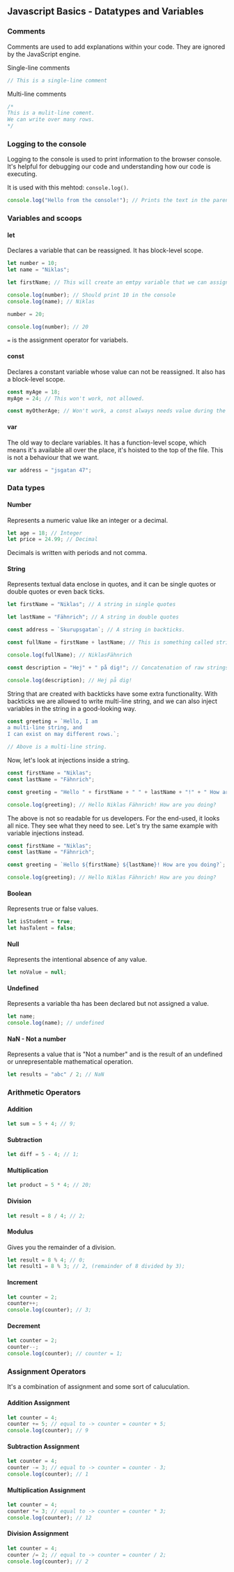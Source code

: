 ## Javascript Basics - Datatypes and Variables

### Comments

Comments are used to add explanations within your code. They are ignored by the JavaScript engine.

Single-line comments

```js
// This is a single-line comment
```

Multi-line comments

```js
/* 
This is a mulit-line coment.
We can write over many rows.
*/
```

### Logging to the console

Logging to the console is used to print information to the browser console. It's helpful for debugging our code and understanding how our code is executing.

It is used with this mehtod: `console.log()`.

```js
console.log("Hello from the console!"); // Prints the text in the parentheses to the console.
```

### Variables and scoops

#### let

Declares a variable that can be reassigned. It has block-level scope.

```js
let number = 10;
let name = "Niklas";

let firstName; // This will create an emtpy variable that we can assign a value to later.

console.log(number); // Should print 10 in the console
console.log(name); // Niklas

number = 20;

console.log(number); // 20
```

`=` is the assignment operator for variabels.

#### const

Declares a constant variable whose value can not be reassigned. It also has a block-level scope.

```js
const myAge = 18;
myAge = 24; // This won't work, not allowed.

const myOtherAge; // Won't work, a const always needs value during the declaration.
```

#### var

The old way to declare variables. It has a function-level scope, which means it's available all over the place, it's hoisted to the top of the file. This is not a behaviour that we want.

```js
var address = "jsgatan 47";
```

### Data types

#### Number

Represents a numeric value like an integer or a decimal.

```js
let age = 18; // Integer
let price = 24.99; // Decimal
```

Decimals is written with periods and not comma.

#### String

Represents textual data enclose in quotes, and it can be single quotes or double quotes or even back ticks.

```js
let firstName = "Niklas"; // A string in single quotes

let lastName = "Fähnrich"; // A string in double quotes

const address = `Skurupsgatan`; // A string in backticks.

const fullName = firstName + lastName; // This is something called string concatenation. In This case we use existing variables.

console.log(fullName); // NiklasFähnrich

const description = "Hej" + " på dig!"; // Concatenation of raw strings.

console.log(description); // Hej på dig!
```

String that are created with backticks have some extra functionality. With backticks we are allowed to write multi-line string, and we can also inject variables in the string in a good-looking way.

```js
const greeting = `Hello, I am
a multi-line string, and
I can exist on may different rows.`;

// Above is a multi-line string.
```

Now, let's look at injections inside a string.

```js
const firstName = "Niklas";
const lastName = "Fähnrich";

const greeting = "Hello " + firstName + " " + lastName + "!" + " How are you doing?";

console.log(greeting); // Hello Niklas Fähnrich! How are you doing?
```

The above is not so readable for us developers. For the end-used, it looks all nice. They see what they need to see. Let's try the same example with variable injections instead.

```js
const firstName = "Niklas";
const lastName = "Fähnrich";

const greeting = `Hello ${firstName} ${lastName}! How are you doing?`;

console.log(greeting); // Hello Niklas Fähnrich! How are you doing?
```

#### Boolean

Represents true or false values.

```js
let isStudent = true;
let hasTalent = false;
```

#### Null

Represents the intentional absence of any value.

```js
let noValue = null;
```

#### Undefined

Represents a variable tha has been declared but not assigned a value.

```js
let name;
console.log(name); // undefined
```

#### NaN - Not a number

Represents a value that is "Not a number" and is the result of an undefined or unrepresentable mathematical operation.

```js
let results = "abc" / 2; // NaN
```

### Arithmetic Operators

#### Addition

```js
let sum = 5 + 4; // 9;
```

#### Subtraction

```js
let diff = 5 - 4; // 1;
```

#### Multiplication

```js
let product = 5 * 4; // 20;
```

#### Division

```js
let result = 8 / 4; // 2;
```

#### Modulus

Gives you the remainder of a division.

```js
let result = 8 % 4; // 0;
let result1 = 8 % 3; // 2, (remainder of 8 divided by 3);
```

#### Increment

```js
let counter = 2;
counter++;
console.log(counter); // 3;
```

#### Decrement

```js
let counter = 2;
counter--;
console.log(counter); // counter = 1;
```

### Assignment Operators

It's a combination of assignment and some sort of caluculation.

#### Addition Assignment

```js
let counter = 4;
counter += 5; // equal to -> counter = counter + 5;
console.log(counter); // 9
```

#### Subtraction Assignment

```js
let counter = 4;
counter -= 3; // equal to -> counter = counter - 3;
console.log(counter); // 1
```

#### Multiplication Assignment

```js
let counter = 4;
counter *= 3; // equal to -> counter = counter * 3;
console.log(counter); // 12
```

#### Division Assignment

```js
let counter = 4;
counter /= 2; // equal to -> counter = counter / 2;
console.log(counter); // 2
```

